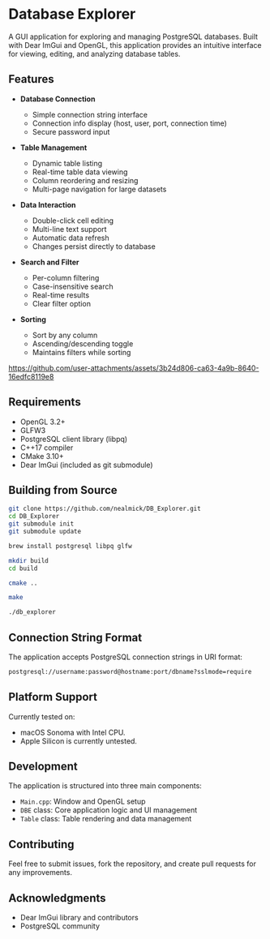 # Database Explorer

A GUI application for exploring and managing PostgreSQL databases. Built with Dear ImGui and OpenGL, this application provides an intuitive interface for viewing, editing, and analyzing database tables.


## Features

- **Database Connection**
  - Simple connection string interface
  - Connection info display (host, user, port, connection time)
  - Secure password input

- **Table Management**
  - Dynamic table listing
  - Real-time table data viewing
  - Column reordering and resizing
  - Multi-page navigation for large datasets

- **Data Interaction**
  - Double-click cell editing
  - Multi-line text support
  - Automatic data refresh
  - Changes persist directly to database

- **Search and Filter**
  - Per-column filtering
  - Case-insensitive search
  - Real-time results
  - Clear filter option

- **Sorting**
  - Sort by any column
  - Ascending/descending toggle
  - Maintains filters while sorting

https://github.com/user-attachments/assets/3b24d806-ca63-4a9b-8640-16edfc8119e8

## Requirements
- OpenGL 3.2+
- GLFW3
- PostgreSQL client library (libpq)
- C++17 compiler
- CMake 3.10+
- Dear ImGui (included as git submodule)



## Building from Source


```bash
git clone https://github.com/nealmick/DB_Explorer.git
cd DB_Explorer
git submodule init
git submodule update

brew install postgresql libpq glfw

mkdir build
cd build

cmake ..

make

./db_explorer
```

## Connection String Format

The application accepts PostgreSQL connection strings in URI format:
```bash
postgresql://username:password@hostname:port/dbname?sslmode=require
```

## Platform Support

Currently tested on:
- macOS Sonoma with Intel CPU.
- Apple Silicon is currently untested.

## Development

The application is structured into three main components:
- `Main.cpp`: Window and OpenGL setup
- `DBE` class: Core application logic and UI management
- `Table` class: Table rendering and data management

## Contributing

Feel free to submit issues, fork the repository, and create pull requests for any improvements.




## Acknowledgments

- Dear ImGui library and contributors
- PostgreSQL community

